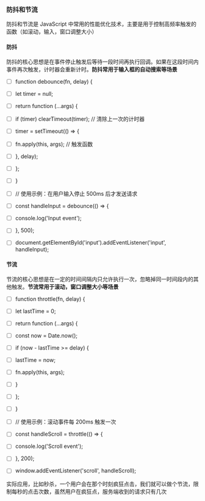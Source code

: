 ### 防抖和节流

防抖和节流是 JavaScript 中常用的性能优化技术，主要是用于控制高频率触发的函数（如滚动，输入，窗口调整大小）

#### 防抖

防抖的核心思想是在事件停止触发后等待一段时间再执行回调。如果在这段时间内事件再次触发，计时器会重新计时。**防抖常用于输入框的自动搜索等场景**

- [ ] function debounce(fn, delay) {
- [ ] let timer = null;
- [ ] return function (...args) {
- [ ] if (timer) clearTimeout(timer); // 清除上一次的计时器
- [ ] timer = setTimeout(() => {
- [ ] fn.apply(this, args); // 触发函数
- [ ] }, delay);
- [ ] };
- [ ] }

- [ ] // 使用示例：在用户输入停止 500ms 后才发送请求
- [ ] const handleInput = debounce(() => {
- [ ] console.log('Input event');
- [ ] }, 500);

- [ ] document.getElementById('input').addEventListener('input', handleInput);

#### 节流

节流的核心思想是在一定的时间间隔内只允许执行一次，忽略掉同一时间段内的其他触发。**节流常用于滚动，窗口调整大小等场景**

- [ ] function throttle(fn, delay) {
- [ ] let lastTime = 0;
- [ ] return function (...args) {
- [ ] const now = Date.now();
- [ ] if (now - lastTime >= delay) {
- [ ] lastTime = now;
- [ ] fn.apply(this, args);
- [ ] }
- [ ] };
- [ ] }

- [ ] // 使用示例：滚动事件每 200ms 触发一次
- [ ] const handleScroll = throttle(() => {
- [ ] console.log('Scroll event');
- [ ] }, 200);

- [ ] window.addEventListener('scroll', handleScroll);

实际应用，比如秒杀，一个用户会在那个时刻疯狂点击，我们就可以做个节流，限制每秒的点击次数，虽然用户在疯狂点，服务端收到的请求只有几次
